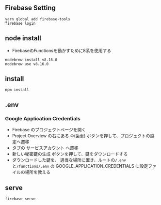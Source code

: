 ## Firebase Setting
```
yarn global add firebase-tools
firebase login
```

## node install
- FirebaseのFunctionsを動かすために8系を使用する
```
nodebrew install v8.16.0
nodebrew use v8.16.0
```
 
## install
```
npm install
```

## .env
### Google Application Credentials
- Firebase のプロジェクトページを開く
- Project Overview の右にある ⚙(歯車) ボタンを押して、プロジェクトの設定へ遷移
- タブの サービスアカウント へ遷移
- 新しい秘密鍵の生成 ボタンを押して、鍵をダウンロードする
- ダウンロードした鍵を、 適当な場所に置き、ルートの`/.env`と`/functions/.env` の GOOGLE_APPLICATION_CREDENTIALS に設定ファイルの場所を教える

## serve
```
firebase serve
```
